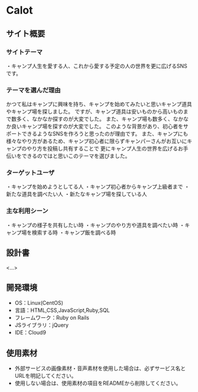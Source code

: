 # Calot

## サイト概要
### サイトテーマ
・キャンプ人生を愛する人、これから愛する予定の人の世界を更に広げるSNSです。

### テーマを選んだ理由
かつて私はキャンプに興味を持ち、キャンプを始めてみたいと思いキャンプ道具やキャンプ場を探しました。
ですが、キャンプ道具は安いものから高いものまで数多く、なかなか探すのが大変でした。
また、キャンプ場も数多く、なかなか良いキャンプ場を探すのが大変でした。
このような背景があり、初心者をサポートできるようなSNSを作ろうと思ったのが理由です。
また、キャンプにも様々なやり方があるため、キャンプ初心者に限らずキャンパーさんがお互いにキャンプのやり方を投稿し共有することで
更にキャンプ人生の世界を広げるお手伝いをできるのではと思いこのテーマを選びました。


### ターゲットユーザ
・キャンプを始めようとしてる人
・キャンプ初心者からキャンプ上級者まで
・新たな道具を調べたい人
・新たなキャンプ場を探している人

### 主な利用シーン
・キャンプの様子を共有したい時
・キャンプのやり方や道具を調べたい時
・キャンプ場を検索する時
・キャンプ飯を調べる時

## 設計書
<...>

## 開発環境
- OS：Linux(CentOS)
- 言語：HTML,CSS,JavaScript,Ruby,SQL
- フレームワーク：Ruby on Rails
- JSライブラリ：jQuery
- IDE：Cloud9

## 使用素材
- 外部サービスの画像素材・音声素材を使用した場合は、必ずサービス名とURLを明記してください。
- 使用しない場合は、使用素材の項目をREADMEから削除してください。

